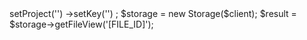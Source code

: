 <?php

use Appwrite\Client;
use Appwrite\Services\Storage;

$client = new Client();

$client
    ->setProject('')
    ->setKey('')
;

$storage = new Storage($client);

$result = $storage->getFileView('[FILE_ID]');